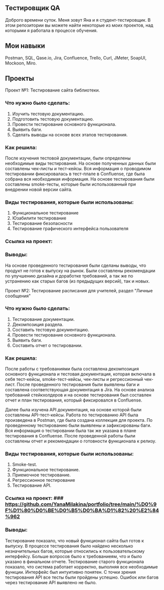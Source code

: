 ## Тестировщик QA ##
Доброго времени суток. Меня зовут Яна и я студент-тестировщик.
В этом репозитории вы можете найти некоторые из моих проектов, над которыми я работала в процессе обучения. 

## Мои навыки ##
Postman, SQL, Qase.io, Jira, Confluence, Trello, Curl, JMeter, SoapUI, Mockoon, Miro.

## Проекты ##
Проект №1: Тестирование сайта библиотеки. 

### Что нужно было сделать: ###
1. Изучить тестовую документацию.
2. Подготовить тестовую документацию.
4. Провести тестирование основного функционала.
5. Выявить баги.
4. Сделать выводы на основе всех этапов тестирования. 

### Как решила: ###
После изучения тестовой документации, были определены необходимые виды тестирования.  На основе полученных данных были составлены чек-листы и  тест-кейсы. Вся информация о проводимом тестировании фиксировалась в тест-плале в Confluense, где была собрана вся необходимая информация. На основе тестирования были составлены smoke-тесты, которые были использованный при внедрении новой версии сайта. 

### Виды тестирования, которые были использованы: ###

1. Функциональное тестирование
2. Юзабилити тестирование
3. Тестирование безопасности 
4. Тестирование графического интерфейса пользователя  

### Ссылка на проект: ###

### Выводы: ### 
На основе проведенного тестирования были сделаны выводы, что продукт не готов к выпуску на рынок. Были составлены рекомендации по улучшению дизайна и доработке требований, а так же по устранению как старых багов (из предыдущих версий), так и новых. 

Проект №2: Тестирование расписания для учителей, раздел "Личные сообщения"

### Что нужно было сделать: ###

1. Тестирование документации.
2. Декомпозиция раздела.
3. Составить тестовую документацию.
4. Провести тестирование основного функционала.
5. Выявить баги.
6. Составить отчет о тестировании. 


### Как решила: ###

После работы с требованиями была составлена декомпозиция основного функционала и тестовая документация, которая включала в себя тест-кейсы, smoke-тест-кейсы, чек-листы и регрессионный чек-лист. После проведенного тестирования были выявлены баги и составлена соответствующая документация в Jira. На основе анализа требований стейкхолдеров и на основе тестирования был составлен отчет и план тестирования, который фиксировался в Confluense.

Далее была изучена API документация, на основе которой были составлены API-тест-кейсы. Работа по тестированию API была произведена в Postman, где была создана коллекция для проекта. По проведенному тестированию были выявлены и зафиксированы баги. Вся информация о тестировании была так же указана в плане тестирования в Confluense. После проведенной работы были составлены отчет и рекомендации о готовности функционала к релизу.  


### Виды тестирования, которые были использованы: ###

1. Smoke-test.
2. Функциональное тестирование.
3. Приемочное тестирование.
4. Регрессионное тестирование
5. Тестирование API.


### Ссылка на проект: ### https://github.com/YanaMilakina/portfolio/tree/main/%D0%9F%D1%80%D0%BE%D0%B5%D0%BA%D1%82%20%E2%84%962


### Выводы: ### 

Тестирование показало, что новый функционал сайта был готов к выпуску. В процессе тестирования было найдено несколько незначительных багов, которые относились к пользовательскому интерфейсу. Больше вопросов было к требованиеям, что и было указано в финальном отчете. Тестирование старого функционала показало, что система работает корректно, выполняя все необходимые функции. Интерфейс был интуитивно понятен. С точки зрения тестирования API все тесты были пройдены успешно. Ошибок или багов через тестирование API выявлено не было. 

